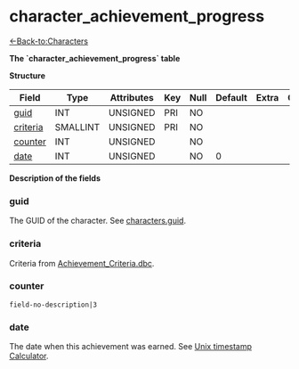 # character\_achievement\_progress

[<-Back-to:Characters](database-characters.md)

**The \`character\_achievement\_progress\` table**

**Structure**

| Field         | Type        | Attributes | Key | Null | Default | Extra | Comment |
| ------------- | ----------- | ---------- | --- | ---- | ------- | ----- | ------- |
| [guid][1]     | INT         | UNSIGNED   | PRI | NO   |         |       |         |
| [criteria][2] | SMALLINT    | UNSIGNED   | PRI | NO   |         |       |         |
| [counter][3]  | INT         | UNSIGNED   |     | NO   |         |       |         |
| [date][4]     | INT         | UNSIGNED   |     | NO   | 0       |       |         |

[1]: #guid
[2]: #criteria
[3]: #counter
[4]: #date

**Description of the fields**

### guid

The GUID of the character. See [characters.guid](characters#guid).

### criteria

Criteria from [Achievement\_Criteria.dbc](achievement_criteria).

### counter

`field-no-description|3`

### date

The date when this achievement was earned. See [Unix timestamp Calculator](http://www.unixtimestamp.com/index.php).
